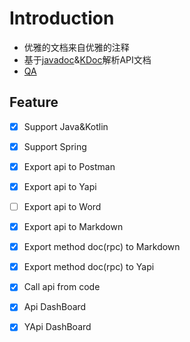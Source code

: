 # Introduction

- 优雅的文档来自优雅的注释
- 基于[javadoc](#Javadoc)&[KDoc](#KDoc)解析API文档
- [QA](https://github.com/tangcent/easy-yapi/blob/master/docs/QA.md)


## Feature
- [X] Support Java&Kotlin
- [X] Support Spring
- [X] Export api to Postman
- [X] Export api to Yapi
- [ ] Export api to Word
- [X] Export api to Markdown
- [X] Export method doc(rpc) to Markdown
- [X] Export method doc(rpc) to Yapi
- [X] Call api from code
- [X] Api DashBoard
- [X] YApi DashBoard

